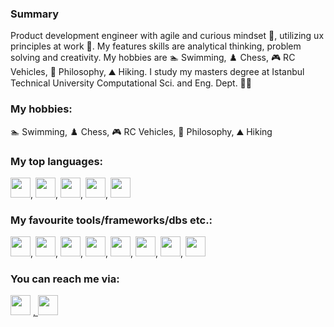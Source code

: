 ### Summary

Product development engineer with agile and curious mindset 🧠, utilizing ux principles at work 🚀. My features skills are analytical thinking, problem solving and creativity. My hobbies are 🏊 Swimming,
♟️ Chess,
🎮 RC Vehicles,
💭 Philosophy,
⛰️ Hiking. I study my masters degree at Istanbul Technical University Computational Sci. and Eng. Dept. 🧑‍💻

### My hobbies:

🏊 Swimming,
♟️ Chess,
🎮 RC Vehicles,
💭 Philosophy,
⛰️ Hiking

### My top languages:

<img height="32" width="32" src="https://cdn.simpleicons.org/javascript" />, <img height="32" width="32" src="https://cdn.simpleicons.org/go" />, <img height="32" width="32" src="https://cdn.simpleicons.org/python" />, <img height="32" width="32" src="https://cdn.simpleicons.org/fortran" />, <img height="32" width="32" src="https://cdn.simpleicons.org/cplusplus" />

### My favourite tools/frameworks/dbs etc.:

<img height="32" width="32" src="https://cdn.simpleicons.org/react" />, <img height="32" width="32" src="https://cdn.simpleicons.org/tensorflow" />, <img height="32" width="32" src="https://cdn.simpleicons.org/nodedotjs" />, <img height="32" width="32" src="https://cdn.simpleicons.org/oracle" />, <img height="32" width="32" src="https://cdn.simpleicons.org/mongodb" />, <img height="32" width="32" src="https://cdn.simpleicons.org/nginx" />, <img height="32" width="32" src="https://cdn.simpleicons.org/tableau" />, <img height="32" width="32" src="https://cdn.simpleicons.org/firebase" />

### You can reach me via:

<a href="https://linkedin.com/in/dorukolcmener/"><img height="32" width="32" src="https://cdn.simpleicons.org/linkedin" /></a>
<a href="https://lichess.org/@/dorukovic">, <img height="32" width="32" src="https://cdn.simpleicons.org/lichess/grey" /></a>

<!--
**dorukolcmener/dorukolcmener** is a ✨ _special_ ✨ repository because its `README.md` (this file) appears on your GitHub profile.

Here are some ideas to get you started:

- 🔭 I’m currently working on ...
- 🌱 I’m currently learning ...
- 👯 I’m looking to collaborate on ...
- 🤔 I’m looking for help with ...
- 💬 Ask me about ...
- 📫 How to reach me: ...
- 😄 Pronouns: ...
- ⚡ Fun fact: ...
-->
